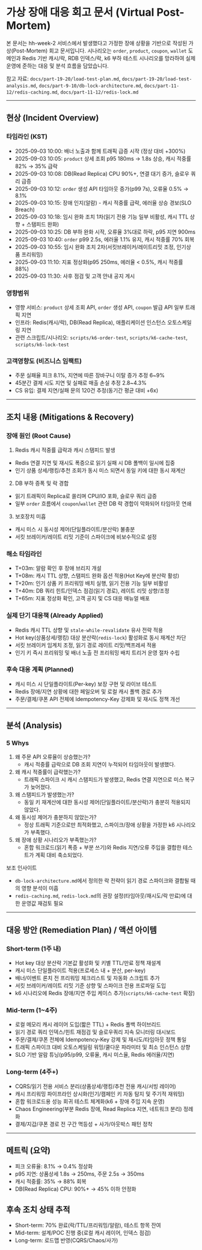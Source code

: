# 가상 장애 대응 회고 문서 (Virtual Post-Mortem)

본 문서는 hh-week-2 서비스에서 발생했다고 가정한 장애 상황을 기반으로 작성된 가상(Post-Mortem) 회고 문서입니다. 시나리오는 `order`, `product`, `coupon`, `wallet` 도메인과 Redis 기반 캐시/락, RDB 인덱스/락, k6 부하 테스트 시나리오를 망라하여 실제 운영에 준하는 대응 및 분석 흐름을 담았습니다.

참고 자료: `docs/part-19-20/load-test-plan.md`, `docs/part-19-20/load-test-analysis.md`, `docs/part-9-10/db-lock-architecture.md`, `docs/part-11-12/redis-caching.md`, `docs/part-11-12/redis-lock.md`

---

## 현상 (Incident Overview)

### 타임라인 (KST)

- 2025-09-03 10:00: 배너 노출과 함께 트래픽 급증 시작 (정상 대비 +300%)
- 2025-09-03 10:05: `product` 상세 조회 p95 180ms → 1.8s 상승, 캐시 적중률 82% → 35% 급락
- 2025-09-03 10:08: DB(Read Replica) CPU 90%+, 연결 대기 증가, 슬로우 쿼리 급증
- 2025-09-03 10:12: `order` 생성 API 타임아웃 증가(p99 7s), 오류율 0.5% → 8.1%
- 2025-09-03 10:15: 장애 인지(알람) - 캐시 적중률 급락, 에러율 상승 경보(SLO Breach)
- 2025-09-03 10:18: 임시 완화 조치 1차(읽기 전용 기능 일부 비활성, 캐시 TTL 상향 + 스탬피드 완화)
- 2025-09-03 10:25: DB 부하 완화 시작, 오류율 3%대로 하락, p95 지연 900ms
- 2025-09-03 10:40: `order` p99 2.5s, 에러율 1.1% 유지, 캐시 적중률 70% 회복
- 2025-09-03 10:55: 임시 완화 조치 2차(서킷브레이커/레이트리밋 조정, 인기상품 프리워밍)
- 2025-09-03 11:10: 지표 정상화(p95 250ms, 에러율 < 0.5%, 캐시 적중률 88%)
- 2025-09-03 11:30: 사후 점검 및 고객 안내 공지 게시

### 영향범위

- 영향 서비스: `product` 상세 조회 API, `order` 생성 API, `coupon` 발급 API 일부 트래픽 지연
- 인프라: Redis(캐시/락), DB(Read Replica), 애플리케이션 인스턴스 오토스케일링 지연
- 관련 스크립트/시나리오: `scripts/k6-order-test`, `scripts/k6-cache-test`, `scripts/k6-lock-test`

### 고객영향도 (비즈니스 임팩트)

- 주문 실패율 피크 8.1%, 지연에 따른 장바구니 이탈 증가 추정 6~9%
- 45분간 결제 시도 지연 및 실패로 매출 손실 추정 2.8~4.3%
- CS 유입: 결제 지연/실패 문의 120건 추정(동기간 평균 대비 +6x)

---

## 조치 내용 (Mitigations & Recovery)

### 장애 원인 (Root Cause)

1. Redis 캐시 적중률 급락과 캐시 스탬피드 발생

- Redis 연결 지연 및 재시도 폭증으로 읽기 실패 시 DB 폴백이 일시에 집중
- 인기 상품 상세/랭킹/추천 조회가 동시 미스 되면서 동일 키에 대한 동시 재계산

2. DB 부하 증폭 및 락 경합

- 읽기 트래픽이 Replica로 쏠리며 CPU/IO 포화, 슬로우 쿼리 급증
- 일부 `order` 흐름에서 `coupon`/`wallet` 관련 DB 락 경합이 악화되어 타임아웃 연쇄

3. 보호장치 미흡

- 캐시 미스 시 동시성 제어(단일플라이트/분산락) 불충분
- 서킷 브레이커/레이트 리밋 기준이 스파이크에 비보수적으로 설정

### 해소 타임라인

- T+03m: 알람 확인 후 장애 브리지 개설
- T+08m: 캐시 TTL 상향, 스탬피드 완화 옵션 적용(Hot Key에 분산락 활성)
- T+20m: 인기 상품 키 프리워밍 배치 실행, 읽기 전용 기능 일부 비활성
- T+40m: DB 쿼리 힌트/인덱스 점검(읽기 경로), 레이트 리밋 상향/조정
- T+65m: 지표 정상화 확인, 고객 공지 및 CS 대응 매뉴얼 배포

### 실제 단기 대응책 (Already Applied)

- Redis 캐시 TTL 상향 및 `stale-while-revalidate` 유사 전략 적용
- Hot key(상품상세/랭킹) 대상 분산락(`redis-lock`) 활성화로 동시 재계산 차단
- 서킷 브레이커 임계치 조정, 읽기 경로 레이트 리밋/백프레셔 적용
- 인기 키 즉시 프리워밍 및 배너 노출 전 프리워밍 배치 트리거 운영 절차 수립

### 후속 대응 계획 (Planned)

- 캐시 미스 시 단일플라이트(Per-key) 보장 구현 및 라이브 테스트
- Redis 장애/지연 상황에 대한 페일오버 및 로컬 캐시 폴백 경로 추가
- 주문/결제/쿠폰 API 전체에 Idempotency-Key 강제화 및 재시도 정책 개선

---

## 분석 (Analysis)

### 5 Whys

1. 왜 주문 API 오류율이 상승했는가?
   - 캐시 적중률 급락으로 DB 조회 지연이 누적되어 타임아웃이 발생했다.
2. 왜 캐시 적중률이 급락했는가?
   - 트래픽 스파이크 시 캐시 스탬피드가 발생했고, Redis 연결 지연으로 미스 복구가 늦어졌다.
3. 왜 스탬피드가 발생했는가?
   - 동일 키 재계산에 대한 동시성 제어(단일플라이트/분산락)가 충분히 적용되지 않았다.
4. 왜 동시성 제어가 충분하지 않았는가?
   - 정상 트래픽 기준으로만 최적화했고, 스파이크/장애 상황을 가정한 k6 시나리오가 부족했다.
5. 왜 장애 상황 시나리오가 부족했는가?
   - 혼합 워크로드(읽기 폭증 + 부분 쓰기)와 Redis 지연/오류 주입을 결합한 테스트가 계획 대비 축소되었다.

보조 인사이트

- `db-lock-architecture.md`에서 정의한 락 전략이 읽기 경로 스파이크와 결합될 때의 영향 분석이 미흡
- `redis-caching.md`, `redis-lock.md`의 권장 설정(타임아웃/재시도/락 만료)에 대한 운영값 재검토 필요

---

## 대응 방안 (Remediation Plan) / 액션 아이템

### Short-term (1주 내)

- Hot key 대상 분산락 기본값 활성화 및 키별 TTL/만료 정책 재설계
- 캐시 미스 단일플라이트 적용(프로세스 내 + 분산, per-key)
- 배너/이벤트 론치 전 프리워밍 체크리스트 및 자동화 스크립트 추가
- 서킷 브레이커/레이트 리밋 기준 상향 및 스파이크 전용 프로파일 도입
- k6 시나리오에 Redis 장애/지연 주입 케이스 추가(`scripts/k6-cache-test` 확장)

### Mid-term (1~4주)

- 로컬 메모리 캐시 레이어 도입(짧은 TTL) + Redis 폴백 하이브리드
- 읽기 경로 쿼리 인덱스/힌트 재점검 및 슬로우쿼리 지속 모니터링 대시보드
- 주문/결제/쿠폰 전체에 Idempotency-Key 강제 및 재시도/타임아웃 정책 통일
- 트래픽 스파이크 대비 오토스케일링 워밍/쿨다운 파라미터 및 최소 인스턴스 상향
- SLO 기반 알람 튜닝(p95/p99, 오류율, 캐시 미스율, Redis 에러율/지연)

### Long-term (4주+)

- CQRS/읽기 전용 서비스 분리(상품상세/랭킹/추천 전용 캐시/서빙 레이어)
- 캐시 프리워밍 파이프라인 상시화(인기/캠페인 키 자동 탐지 및 주기적 재워밍)
- 혼합 워크로드용 성능 회귀 테스트 체계화(k6 + 장애 주입 지속 운영)
- Chaos Engineering(부분 Redis 장애, Read Replica 지연, 네트워크 분리) 정례화
- 결제/지갑/쿠폰 경로 전 구간 멱등성 + 사가/아웃박스 패턴 정착

---

## 메트릭 (요약)

- 피크 오류율: 8.1% → 0.4% 정상화
- p95 지연: 상품상세 1.8s → 250ms, 주문 2.5s → 350ms
- 캐시 적중률: 35% → 88% 회복
- DB(Read Replica) CPU: 90%+ → 45% 이하 안정화

## 후속 조치 상태 추적

- Short-term: 70% 완료(락/TTL/프리워밍/알람), 테스트 항목 잔여
- Mid-term: 설계/POC 진행 중(로컬 캐시 레이어, 인덱스 점검)
- Long-term: 로드맵 반영(CQRS/Chaos/사가)
